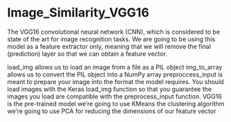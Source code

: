 # Image_Similarity_VGG16
The VGG16 convolutional neural network (CNN), which is considered to be state of the art for image recognition tasks. We are going to be using this model as a feature extractor only, meaning that we will remove the final (prediction) layer so that we can obtain a feature vector.

load_img allows us to load an image from a file as a PIL object
img_to_array allows us to convert the PIL object into a NumPy array
preproccess_input is meant to prepare your image into the format the model requires. You should load images with the Keras load_img function so that you guarantee the images you load are compatible with the preprocess_input function.
VGG16 is the pre-trained model we’re going to use
KMeans the clustering algorithm we’re going to use
PCA for reducing the dimensions of our feature vector
